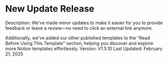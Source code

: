 # New Update Release

Description: We've made minor updates to make it easier for you to provide feedback or leave a review—no need to click an external link anymore.

Additionally, we've added our other published templates to the "Read Before Using This Template" section, helping you discover and explore more Notion templates effortlessly.
Version: V1.5.10
Last Updated: February 21, 2025